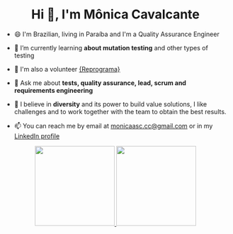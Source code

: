 <h1 align="center">Hi 👋, I'm Mônica Cavalcante</h1>


- 😄 I'm Brazilian, living in Paraíba and I'm a Quality Assurance Engineer

- 🌱 I’m currently learning **about mutation testing** and other types of testing

- 💜 I'm also a volunteer [{Reprograma}](https://reprograma.com.br/)

- 💬 Ask me about **tests, quality assurance, lead, scrum and requirements engineering**

- 💭 I believe in **diversity** and its power to build value solutions, I like challenges and to work together with the team to obtain the best results.

- 📫 You can reach me by email at [monicaasc.cc@gmail.com]((mailto:monicaasc.cc@gmail.com)) or in my [LinkedIn profile](https://linkedin.com/in/monica-sc)
  


<div align="center">
  <a href="https://github.com/monicaasc">
  <img height="180em" src="https://github-readme-stats.vercel.app/api?username=monicaasc&show_icons=true&theme=swift&include_all_commits=true&count_private=true"/>
  <img height="180em" src="https://github-readme-stats.vercel.app/api/top-langs/?username=monicaasc&layout=compact&langs_count=7&theme=swift&hide=HTML,css"/>
</div>
